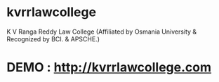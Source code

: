 # kvrrlawcollege
K V Ranga Reddy Law College (Affiliated by Osmania University &amp; Recognized by BCI. &amp; APSCHE.)
# DEMO : http://kvrrlawcollege.com
